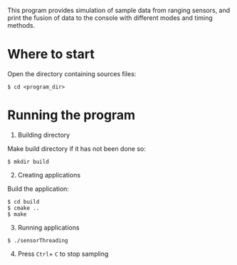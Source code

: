 This program provides simulation of sample data from ranging sensors, and print the fusion of data to the console with different modes and timing methods.

# Where to start

Open the directory containing sources files: 

	$ cd <program_dir>


# Running the program

1. Building directory

Make build directory if it has not been done so:

	$ mkdir build

2. Creating applications
    
Build the application:

	$ cd build
	$ cmake ..
	$ make

3. Running applications
```
$ ./sensorThreading
```
4. Press `Ctrl`+ `C` to stop sampling
